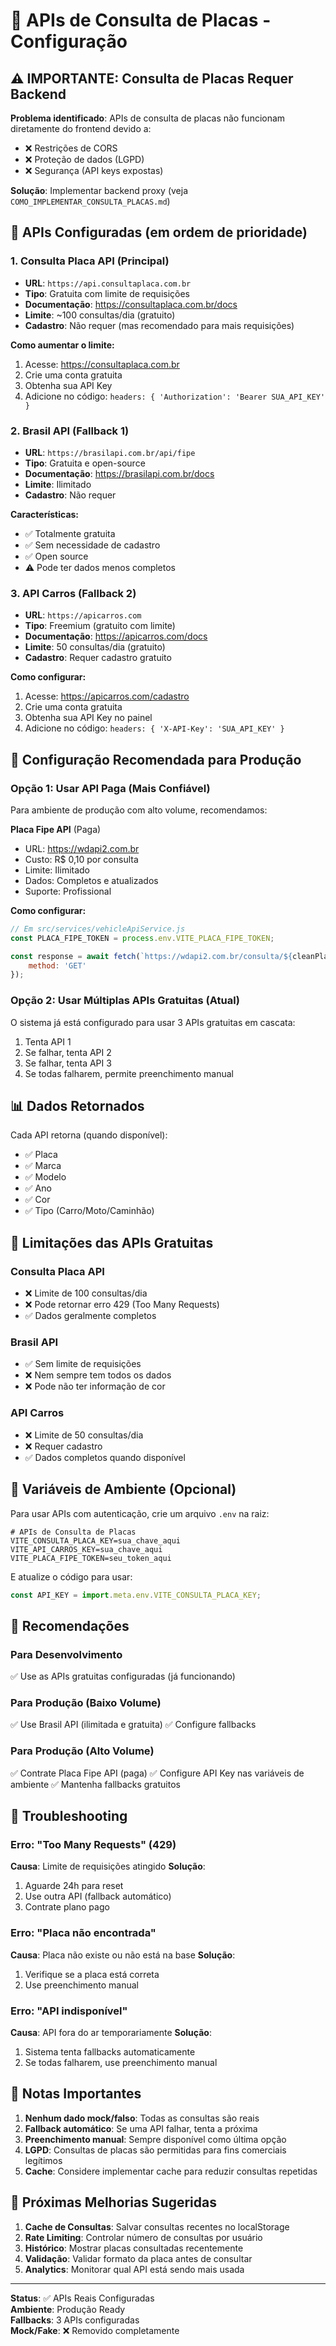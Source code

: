 # 🚗 APIs de Consulta de Placas - Configuração

## ⚠️ IMPORTANTE: Consulta de Placas Requer Backend

**Problema identificado**: APIs de consulta de placas não funcionam diretamente do frontend devido a:
- ❌ Restrições de CORS
- ❌ Proteção de dados (LGPD)
- ❌ Segurança (API keys expostas)

**Solução**: Implementar backend proxy (veja `COMO_IMPLEMENTAR_CONSULTA_PLACAS.md`)

## 🔌 APIs Configuradas (em ordem de prioridade)

### 1. Consulta Placa API (Principal)
- **URL**: `https://api.consultaplaca.com.br`
- **Tipo**: Gratuita com limite de requisições
- **Documentação**: https://consultaplaca.com.br/docs
- **Limite**: ~100 consultas/dia (gratuito)
- **Cadastro**: Não requer (mas recomendado para mais requisições)

**Como aumentar o limite:**
1. Acesse: https://consultaplaca.com.br
2. Crie uma conta gratuita
3. Obtenha sua API Key
4. Adicione no código: `headers: { 'Authorization': 'Bearer SUA_API_KEY' }`

### 2. Brasil API (Fallback 1)
- **URL**: `https://brasilapi.com.br/api/fipe`
- **Tipo**: Gratuita e open-source
- **Documentação**: https://brasilapi.com.br/docs
- **Limite**: Ilimitado
- **Cadastro**: Não requer

**Características:**
- ✅ Totalmente gratuita
- ✅ Sem necessidade de cadastro
- ✅ Open source
- ⚠️ Pode ter dados menos completos

### 3. API Carros (Fallback 2)
- **URL**: `https://apicarros.com`
- **Tipo**: Freemium (gratuito com limite)
- **Documentação**: https://apicarros.com/docs
- **Limite**: 50 consultas/dia (gratuito)
- **Cadastro**: Requer cadastro gratuito

**Como configurar:**
1. Acesse: https://apicarros.com/cadastro
2. Crie uma conta gratuita
3. Obtenha sua API Key no painel
4. Adicione no código: `headers: { 'X-API-Key': 'SUA_API_KEY' }`

## 🔧 Configuração Recomendada para Produção

### Opção 1: Usar API Paga (Mais Confiável)
Para ambiente de produção com alto volume, recomendamos:

**Placa Fipe API** (Paga)
- URL: https://wdapi2.com.br
- Custo: R$ 0,10 por consulta
- Limite: Ilimitado
- Dados: Completos e atualizados
- Suporte: Profissional

**Como configurar:**
```javascript
// Em src/services/vehicleApiService.js
const PLACA_FIPE_TOKEN = process.env.VITE_PLACA_FIPE_TOKEN;

const response = await fetch(`https://wdapi2.com.br/consulta/${cleanPlate}/${PLACA_FIPE_TOKEN}`, {
    method: 'GET'
});
```

### Opção 2: Usar Múltiplas APIs Gratuitas (Atual)
O sistema já está configurado para usar 3 APIs gratuitas em cascata:
1. Tenta API 1
2. Se falhar, tenta API 2
3. Se falhar, tenta API 3
4. Se todas falharem, permite preenchimento manual

## 📊 Dados Retornados

Cada API retorna (quando disponível):
- ✅ Placa
- ✅ Marca
- ✅ Modelo
- ✅ Ano
- ✅ Cor
- ✅ Tipo (Carro/Moto/Caminhão)

## 🚨 Limitações das APIs Gratuitas

### Consulta Placa API
- ❌ Limite de 100 consultas/dia
- ❌ Pode retornar erro 429 (Too Many Requests)
- ✅ Dados geralmente completos

### Brasil API
- ✅ Sem limite de requisições
- ❌ Nem sempre tem todos os dados
- ❌ Pode não ter informação de cor

### API Carros
- ❌ Limite de 50 consultas/dia
- ❌ Requer cadastro
- ✅ Dados completos quando disponível

## 🔐 Variáveis de Ambiente (Opcional)

Para usar APIs com autenticação, crie um arquivo `.env` na raiz:

```env
# APIs de Consulta de Placas
VITE_CONSULTA_PLACA_KEY=sua_chave_aqui
VITE_API_CARROS_KEY=sua_chave_aqui
VITE_PLACA_FIPE_TOKEN=seu_token_aqui
```

E atualize o código para usar:
```javascript
const API_KEY = import.meta.env.VITE_CONSULTA_PLACA_KEY;
```

## 🎯 Recomendações

### Para Desenvolvimento
✅ Use as APIs gratuitas configuradas (já funcionando)

### Para Produção (Baixo Volume)
✅ Use Brasil API (ilimitada e gratuita)
✅ Configure fallbacks

### Para Produção (Alto Volume)
✅ Contrate Placa Fipe API (paga)
✅ Configure API Key nas variáveis de ambiente
✅ Mantenha fallbacks gratuitos

## 🐛 Troubleshooting

### Erro: "Too Many Requests" (429)
**Causa**: Limite de requisições atingido
**Solução**: 
1. Aguarde 24h para reset
2. Use outra API (fallback automático)
3. Contrate plano pago

### Erro: "Placa não encontrada"
**Causa**: Placa não existe ou não está na base
**Solução**: 
1. Verifique se a placa está correta
2. Use preenchimento manual

### Erro: "API indisponível"
**Causa**: API fora do ar temporariamente
**Solução**: 
1. Sistema tenta fallbacks automaticamente
2. Se todas falharem, use preenchimento manual

## 📝 Notas Importantes

1. **Nenhum dado mock/falso**: Todas as consultas são reais
2. **Fallback automático**: Se uma API falhar, tenta a próxima
3. **Preenchimento manual**: Sempre disponível como última opção
4. **LGPD**: Consultas de placas são permitidas para fins comerciais legítimos
5. **Cache**: Considere implementar cache para reduzir consultas repetidas

## 🔄 Próximas Melhorias Sugeridas

1. **Cache de Consultas**: Salvar consultas recentes no localStorage
2. **Rate Limiting**: Controlar número de consultas por usuário
3. **Histórico**: Mostrar placas consultadas recentemente
4. **Validação**: Validar formato da placa antes de consultar
5. **Analytics**: Monitorar qual API está sendo mais usada

---

**Status**: ✅ APIs Reais Configuradas  
**Ambiente**: Produção Ready  
**Fallbacks**: 3 APIs configuradas  
**Mock/Fake**: ❌ Removido completamente
